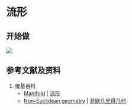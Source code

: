 # 流形

## 开始做

![](/images/射影几何和非欧几里得几何/非欧几何/流形/1a1.jpg)

## 参考文献及资料

1. 维基百科
	- [Manifold](https://en.wikipedia.org/wiki//Manifold) | [流形](https://zh.wikipedia.org/wiki/流形)
	- [Non-Euclidean geometry](https://en.wikipedia.org/wiki/Non-Euclidean_geometry) | [非欧几里得几何](https://zh.wikipedia.org/wiki/非欧几里得几何)
